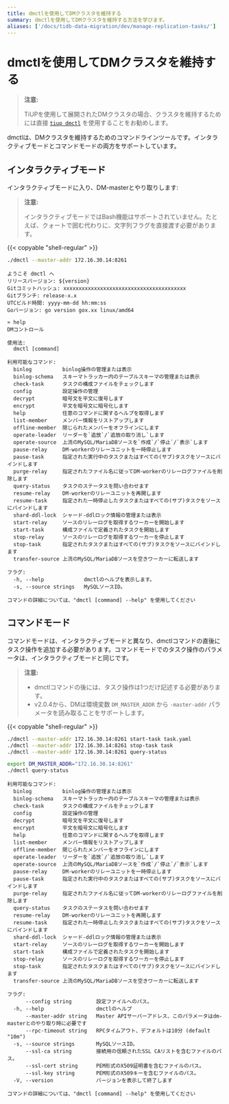 ```yaml
---
title: dmctlを使用してDMクラスタを維持する
summary: dmctlを使用してDMクラスタを維持する方法を学びます。
aliases: ['/docs/tidb-data-migration/dev/manage-replication-tasks/']
---
```


# dmctlを使用してDMクラスタを維持する

> **注意:**
>
> TiUPを使用して展開されたDMクラスタの場合、クラスタを維持するためには直接 [`tiup dmctl`](/dm/maintain-dm-using-tiup.md#dmctl) を使用することをお勧めします。

dmctlは、DMクラスタを維持するためのコマンドラインツールです。インタラクティブモードとコマンドモードの両方をサポートしています。

## インタラクティブモード

インタラクティブモードに入り、DM-masterとやり取りします:

> **注意:**
>
> インタラクティブモードではBash機能はサポートされていません。たとえば、クォートで囲む代わりに、文字列フラグを直接渡す必要があります。

{{< copyable "shell-regular" >}}

```bash
./dmctl --master-addr 172.16.30.14:8261
```

```
ようこそ dmctl へ
リリースバージョン: ${version}
Gitコミットハッシュ: xxxxxxxxxxxxxxxxxxxxxxxxxxxxxxxxxxxxxxxx
Gitブランチ: release-x.x
UTCビルド時間: yyyy-mm-dd hh:mm:ss
Goバージョン: go version gox.xx linux/amd64

» help
DMコントロール

使用法:
  dmctl [command]

利用可能なコマンド:
  binlog          binlog操作の管理または表示
  binlog-schema   スキーマトラッカー内のテーブルスキーマの管理または表示
  check-task      タスクの構成ファイルをチェックします
  config          設定操作の管理
  decrypt         暗号文を平文に復号します
  encrypt         平文を暗号文に暗号化します
  help            任意のコマンドに関するヘルプを取得します
  list-member     メンバー情報をリストアップします
  offline-member  閉じられたメンバーをオフラインにします
  operate-leader  リーダーを`追放`/`追放の取り消し`します
  operate-source  上流のMySQL/MariaDBソースを`作成`/`停止`/`表示`します
  pause-relay     DM-workerのリレーユニットを一時停止します
  pause-task      指定された実行中のタスクまたはすべての(サブ)タスクをソースにバインドします
  purge-relay     指定されたファイル名に従ってDM-workerのリレーログファイルを削除します
  query-status    タスクのステータスを問い合わせます
  resume-relay    DM-workerのリレーユニットを再開します
  resume-task     指定された一時停止したタスクまたはすべての(サブ)タスクをソースにバインドします
  shard-ddl-lock  シャード-ddlロック情報の管理または表示
  start-relay     ソースのリレーログを取得するワーカーを開始します
  start-task      構成ファイルで定義されたタスクを開始します
  stop-relay      ソースのリレーログを取得するワーカーを停止します
  stop-task       指定されたタスクまたはすべての(サブ)タスクをソースにバインドします
  transfer-source 上流のMySQL/MariaDBソースを空きワーカーに転送します

フラグ:
  -h, --help             dmctlのヘルプを表示します。
  -s, --source strings   MySQLソースID。

コマンドの詳細については、"dmctl [command] --help" を使用してください
```

## コマンドモード

コマンドモードは、インタラクティブモードと異なり、dmctlコマンドの直後にタスク操作を追加する必要があります。コマンドモードでのタスク操作のパラメータは、インタラクティブモードと同じです。

> **注意:**
>
> + dmctlコマンドの後には、タスク操作は1つだけ記述する必要があります。
> + v2.0.4から、DMは環境変数 `DM_MASTER_ADDR` から `-master-addr` パラメータを読み取ることをサポートします。

{{< copyable "shell-regular" >}}

```bash
./dmctl --master-addr 172.16.30.14:8261 start-task task.yaml
./dmctl --master-addr 172.16.30.14:8261 stop-task task
./dmctl --master-addr 172.16.30.14:8261 query-status

export DM_MASTER_ADDR="172.16.30.14:8261"
./dmctl query-status
```

```
利用可能なコマンド:
  binlog          binlog操作の管理または表示
  binlog-schema   スキーマトラッカー内のテーブルスキーマの管理または表示
  check-task      タスクの構成ファイルをチェックします
  config          設定操作の管理
  decrypt         暗号文を平文に復号します
  encrypt         平文を暗号文に暗号化します
  help            任意のコマンドに関するヘルプを取得します
  list-member     メンバー情報をリストアップします
  offline-member  閉じられたメンバーをオフラインにします
  operate-leader  リーダーを`追放`/`追放の取り消し`します
  operate-source  上流のMySQL/MariaDBソースを`作成`/`停止`/`表示`します
  pause-relay     DM-workerのリレーユニットを一時停止します
  pause-task      指定された実行中のタスクまたはすべての(サブ)タスクをソースにバインドします
  purge-relay     指定されたファイル名に従ってDM-workerのリレーログファイルを削除します
  query-status    タスクのステータスを問い合わせます
  resume-relay    DM-workerのリレーユニットを再開します
  resume-task     指定された一時停止したタスクまたはすべての(サブ)タスクをソースにバインドします
  shard-ddl-lock  シャード-ddlロック情報の管理または表示
  start-relay     ソースのリレーログを取得するワーカーを開始します
  start-task      構成ファイルで定義されたタスクを開始します
  stop-relay      ソースのリレーログを取得するワーカーを停止します
  stop-task       指定されたタスクまたはすべての(サブ)タスクをソースにバインドします
  transfer-source 上流のMySQL/MariaDBソースを空きワーカーに転送します

フラグ:
      --config string        設定ファイルへのパス。
  -h, --help                 dmctlのヘルプ
      --master-addr string   Master APIサーバーアドレス、このパラメータはdm-masterとのやり取り時に必要です
      --rpc-timeout string   RPCタイムアウト、デフォルトは10分 (default "10m")
  -s, --source strings       MySQLソースID。
      --ssl-ca string        接続用の信頼されたSSL CAリストを含むファイルのパス。
      --ssl-cert string      PEM形式のX509証明書を含むファイルのパス。
      --ssl-key string       PEM形式のX509キーを含むファイルのパス。
  -V, --version              バージョンを表示して終了します

コマンドの詳細については、"dmctl [command] --help" を使用してください
```